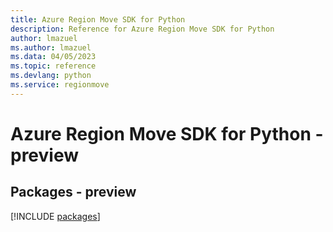 ```yaml
---
title: Azure Region Move SDK for Python
description: Reference for Azure Region Move SDK for Python
author: lmazuel
ms.author: lmazuel
ms.data: 04/05/2023
ms.topic: reference
ms.devlang: python
ms.service: regionmove
---
```

# Azure Region Move SDK for Python - preview
## Packages - preview
[!INCLUDE [packages](region-move-index.md)]